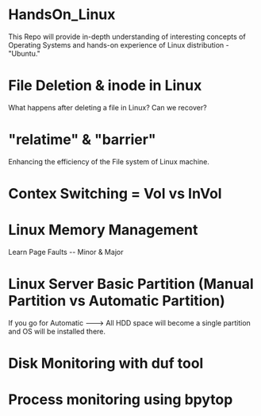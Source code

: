 # HandsOn_Linux
This Repo will provide in-depth understanding of interesting concepts of Operating Systems and hands-on experience of Linux distribution - "Ubuntu."

# File Deletion & inode in Linux
What happens after deleting a file in Linux? Can we recover?

# "relatime"  & "barrier"
Enhancing the efficiency of the File system of Linux machine.

# Contex Switching = Vol vs InVol

# Linux Memory Management
Learn Page Faults -- Minor & Major

# Linux Server Basic Partition (Manual Partition vs Automatic Partition)
If you go for Automatic ---> All HDD space will become a single partition and OS will be installed there. 

# Disk Monitoring with duf tool

# Process monitoring using bpytop
